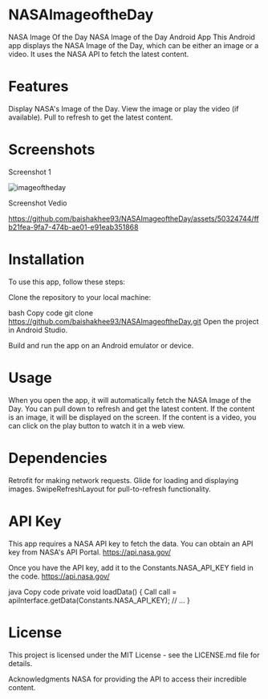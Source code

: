 # NASAImageoftheDay 

NASA Image Of the Day
NASA Image of the Day Android App
This Android app displays the NASA Image of the Day, which can be either an image or a video. It uses the NASA API to fetch the latest content.

# Features
Display NASA's Image of the Day.
View the image or play the video (if available).
Pull to refresh to get the latest content.
# Screenshots
Screenshot 1

![imageoftheday](https://github.com/baishakhee93/NASAImageoftheDay/assets/50324744/26d5c753-82e3-453d-95c4-7832567b34a2)

Screenshot Vedio


https://github.com/baishakhee93/NASAImageoftheDay/assets/50324744/ffb21fea-9fa7-474b-ae01-e91eab351868



# Installation
To use this app, follow these steps:

Clone the repository to your local machine:

bash
Copy code
git clone https://github.com/baishakhee93/NASAImageoftheDay.git
Open the project in Android Studio.

Build and run the app on an Android emulator or device.

# Usage
When you open the app, it will automatically fetch the NASA Image of the Day.
You can pull down to refresh and get the latest content.
If the content is an image, it will be displayed on the screen.
If the content is a video, you can click on the play button to watch it in a web view.

# Dependencies
Retrofit for making network requests.
Glide for loading and displaying images.
SwipeRefreshLayout for pull-to-refresh functionality.

# API Key
This app requires a NASA API key to fetch the data. You can obtain an API key from NASA's API Portal.
https://api.nasa.gov/

Once you have the API key, add it to the Constants.NASA_API_KEY field in the code.
https://api.nasa.gov/  

java
Copy code
private void loadData() {
    Call<MainModelResponse> call = apiInterface.getData(Constants.NASA_API_KEY);
    // ...
}


# License
This project is licensed under the MIT License - see the LICENSE.md file for details.

Acknowledgments
NASA for providing the API to access their incredible content.
